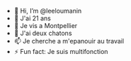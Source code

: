 - 👋 Hi, I’m @leeloumanin
- 👀 J'ai 21 ans
- 🌱 Je vis a Montpellier
- 💞️ J'ai deux chatons
- 📫 Je cherche a m'epanouir au travail
- ⚡ Fun fact: Je suis multifonction

<!---
leeloumanin/leeloumanin is a ✨ special ✨ repository because its `README.md` (this file) appears on your GitHub profile.
You can click the Preview link to take a look at your changes.
--->
